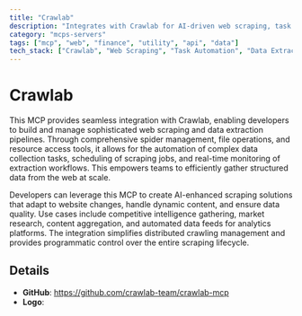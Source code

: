 ```yaml
---
title: "Crawlab"
description: "Integrates with Crawlab for AI-driven web scraping, task automation, and data extraction workflows via spider management and file operations."
category: "mcps-servers"
tags: ["mcp", "web", "finance", "utility", "api", "data"]
tech_stack: ["Crawlab", "Web Scraping", "Task Automation", "Data Extraction", "Distributed Systems"]
---
```


# Crawlab

This MCP provides seamless integration with Crawlab, enabling developers to build and manage sophisticated web scraping and data extraction pipelines. Through comprehensive spider management, file operations, and resource access tools, it allows for the automation of complex data collection tasks, scheduling of scraping jobs, and real-time monitoring of extraction workflows. This empowers teams to efficiently gather structured data from the web at scale.

Developers can leverage this MCP to create AI-enhanced scraping solutions that adapt to website changes, handle dynamic content, and ensure data quality. Use cases include competitive intelligence gathering, market research, content aggregation, and automated data feeds for analytics platforms. The integration simplifies distributed crawling management and provides programmatic control over the entire scraping lifecycle.

## Details

- **GitHub**: https://github.com/crawlab-team/crawlab-mcp
- **Logo**: 
